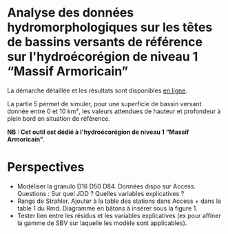 # Analyse des données hydromorphologiques sur les têtes de bassins versants de référence sur l'hydroécorégion de niveau 1 “Massif Armoricain”

La démarche détaillée et les résultats sont disponibles [en ligne](https://ssm-ecologie.shinyapps.io/TBV_ref_massif_armoricain/).

La partie 5 permet de simuler, pour une superficie de bassin versant donnée entre 0 et 10 km², les valeurs attendues de hauteur et profondeur à plein bord en situation de référence.

**NB : Cet outil est dédié à l'hydroécorégion de niveau 1 “Massif Armoricain”**.


# Perspectives

- Modéliser la granulo D16 D50 D84. Données dispo sur Access. Questions : Sur quel JDD ? Quelles variables explicatives ?
- Rangs de Strahler. Ajouter à la table des stations dans Access + dans la table 1 du Rmd. Diagramme en bâtons à insérer sous la figure 1.
- Tester lien entre les résidus et les variables explicatives (ex pour affiner la gamme de SBV sur laquelle les modèle sont applicables).